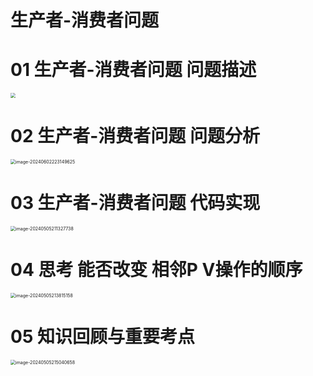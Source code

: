 # 生产者-消费者问题



# 01 生产者-消费者问题 问题描述

<img src="https://cvp.oss-cn-shanghai.aliyuncs.com/picgo/202406021925593.png" style="zoom: 50%;" />



# 02 生产者-消费者问题 问题分析

<img src="https://cvp.oss-cn-shanghai.aliyuncs.com/picgo/202406022231177.png" alt="image-20240602223149625" style="zoom: 50%;" />



# 03 生产者-消费者问题 代码实现

<img src="https://cvp.oss-cn-shanghai.aliyuncs.com/picgo/202405052113997.png" alt="image-20240505211327738" style="zoom:50%;" />



# 04 思考 能否改变 相邻P V操作的顺序

<img src="https://cvp.oss-cn-shanghai.aliyuncs.com/picgo/202405052138362.png" alt="image-20240505213815158" style="zoom:50%;" />



# 05 知识回顾与重要考点

<img src="https://cvp.oss-cn-shanghai.aliyuncs.com/picgo/202405052150783.png" alt="image-20240505215040658" style="zoom:50%;" />
